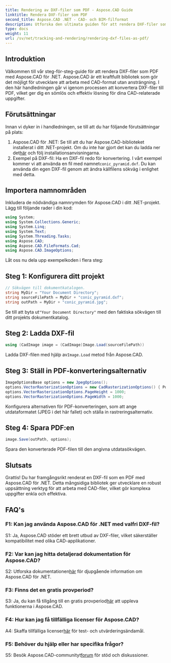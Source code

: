 ```yaml
---
title: Rendering av DXF-filer som PDF - Aspose.CAD Guide
linktitle: Rendera DXF-filer som PDF
second_title: Aspose.CAD .NET - CAD- och BIM-filformat
description: Utforska den ultimata guiden för att rendera DXF-filer som PDF med Aspose.CAD för .NET. Konvertera enkelt CAD-filer med vår steg-för-steg handledning.
type: docs
weight: 11
url: /sv/net/tracking-and-rendering/rendering-dxf-files-as-pdf/
---
```

## Introduktion

Välkommen till vår steg-för-steg-guide för att rendera DXF-filer som PDF med Aspose.CAD för .NET. Aspose.CAD är ett kraftfullt bibliotek som gör det möjligt för utvecklare att arbeta med CAD-format utan ansträngning. I den här handledningen går vi igenom processen att konvertera DXF-filer till PDF, vilket ger dig en sömlös och effektiv lösning för dina CAD-relaterade uppgifter.

## Förutsättningar

Innan vi dyker in i handledningen, se till att du har följande förutsättningar på plats:
1.  Aspose.CAD för .NET: Se till att du har Aspose.CAD-biblioteket installerat i ditt .NET-projekt. Om du inte har gjort det kan du ladda ner det[här](https://releases.aspose.com/cad/net/) och följ installationsanvisningarna.
2.  Exempel på DXF-fil: Ha en DXF-fil redo för konvertering. I vårt exempel kommer vi att använda en fil med namnet`conic_pyramid.dxf`. Du kan använda din egen DXF-fil genom att ändra källfilens sökväg i enlighet med detta.

## Importera namnområden

Inkludera de nödvändiga namnrymden för Aspose.CAD i ditt .NET-projekt. Lägg till följande rader i din kod:

```csharp
using System;
using System.Collections.Generic;
using System.Linq;
using System.Text;
using System.Threading.Tasks;
using Aspose.CAD;
using Aspose.CAD.FileFormats.Cad;
using Aspose.CAD.ImageOptions;
```
Låt oss nu dela upp exempelkoden i flera steg:

## Steg 1: Konfigurera ditt projekt

```csharp
// Sökvägen till dokumentkatalogen.
string MyDir = "Your Document Directory";
string sourceFilePath = MyDir + "conic_pyramid.dxf";
string outPath = MyDir + "conic_pyramid.jpg";
```
Se till att byta ut`"Your Document Directory"` med den faktiska sökvägen till ditt projekts dokumentkatalog.

## Steg 2: Ladda DXF-fil

```csharp
using (CadImage image = (CadImage)Image.Load(sourceFilePath))
```
 Ladda DXF-filen med hjälp av`Image.Load` metod från Aspose.CAD.

## Steg 3: Ställ in PDF-konverteringsalternativ

```csharp
ImageOptionsBase options = new JpegOptions();
options.VectorRasterizationOptions = new CadRasterizationOptions() { PdfProductLocation = MyDir };
options.VectorRasterizationOptions.PageHeight = 1000;
options.VectorRasterizationOptions.PageWidth = 1000;
```

Konfigurera alternativen för PDF-konverteringen, som att ange utdataformatet (JPEG i det här fallet) och ställa in rastreringsalternativ.

## Steg 4: Spara PDF:en

```csharp
image.Save(outPath, options);
```

Spara den konverterade PDF-filen till den angivna utdatasökvägen.

## Slutsats

Grattis! Du har framgångsrikt renderat en DXF-fil som en PDF med Aspose.CAD för .NET. Detta mångsidiga bibliotek ger utvecklare en robust uppsättning verktyg för att arbeta med CAD-filer, vilket gör komplexa uppgifter enkla och effektiva.

## FAQ's

### F1: Kan jag använda Aspose.CAD för .NET med valfri DXF-fil?

S1: Ja, Aspose.CAD stöder ett brett utbud av DXF-filer, vilket säkerställer kompatibilitet med olika CAD-applikationer.

### F2: Var kan jag hitta detaljerad dokumentation för Aspose.CAD?

 S2: Utforska dokumentationen[här](https://reference.aspose.com/cad/net/) för djupgående information om Aspose.CAD för .NET.

### F3: Finns det en gratis provperiod?

 S3: Ja, du kan få tillgång till en gratis provperiod[här](https://releases.aspose.com/) att uppleva funktionerna i Aspose.CAD.

### F4: Hur kan jag få tillfälliga licenser för Aspose.CAD?

 A4: Skaffa tillfälliga licenser[här](https://purchase.aspose.com/temporary-license/) för test- och utvärderingsändamål.

### F5: Behöver du hjälp eller har specifika frågor?

 S5: Besök Aspose.CAD-communityt[forum](https://forum.aspose.com/c/cad/19) för stöd och diskussioner.